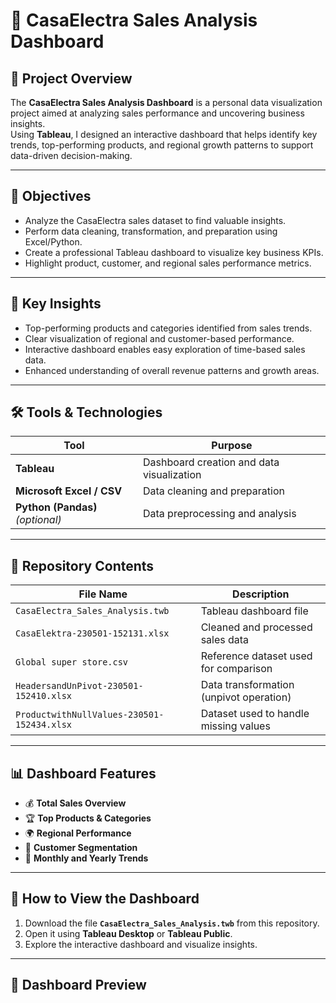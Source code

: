 # 🛒 CasaElectra Sales Analysis Dashboard

## 📘 Project Overview  
The **CasaElectra Sales Analysis Dashboard** is a personal data visualization project aimed at analyzing sales performance and uncovering business insights.  
Using **Tableau**, I designed an interactive dashboard that helps identify key trends, top-performing products, and regional growth patterns to support data-driven decision-making.

---

## 🎯 Objectives  
- Analyze the CasaElectra sales dataset to find valuable insights.  
- Perform data cleaning, transformation, and preparation using Excel/Python.  
- Create a professional Tableau dashboard to visualize key business KPIs.  
- Highlight product, customer, and regional sales performance metrics.  

---

## 🧠 Key Insights  
- Top-performing products and categories identified from sales trends.  
- Clear visualization of regional and customer-based performance.  
- Interactive dashboard enables easy exploration of time-based sales data.  
- Enhanced understanding of overall revenue patterns and growth areas.  

---

## 🛠️ Tools & Technologies  
| Tool | Purpose |
|------|----------|
| **Tableau** | Dashboard creation and data visualization |
| **Microsoft Excel / CSV** | Data cleaning and preparation |
| **Python (Pandas)** *(optional)* | Data preprocessing and analysis |

---

## 📁 Repository Contents  
| File Name | Description |
|------------|-------------|
| `CasaElectra_Sales_Analysis.twb` | Tableau dashboard file |
| `CasaElektra-230501-152131.xlsx` | Cleaned and processed sales data |
| `Global super store.csv` | Reference dataset used for comparison |
| `HeadersandUnPivot-230501-152410.xlsx` | Data transformation (unpivot operation) |
| `ProductwithNullValues-230501-152434.xlsx` | Dataset used to handle missing values |

---

## 📊 Dashboard Features  
- 💰 **Total Sales Overview**  
- 🏆 **Top Products & Categories**  
- 🌍 **Regional Performance**  
- 👥 **Customer Segmentation**  
- 📅 **Monthly and Yearly Trends**

---

## 🚀 How to View the Dashboard  
1. Download the file **`CasaElectra_Sales_Analysis.twb`** from this repository.  
2. Open it using **Tableau Desktop** or **Tableau Public**.  
3. Explore the interactive dashboard and visualize insights.

---

## 📸 Dashboard Preview  

